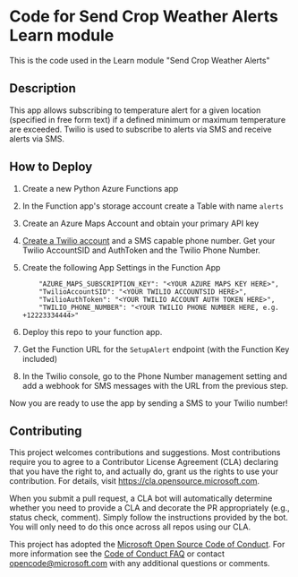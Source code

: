 # Code for Send Crop Weather Alerts Learn module

This is the code used in the Learn module "Send Crop Weather Alerts"

## Description

This app allows subscribing to temperature alert for a given location (specified in free form text) if a defined minimum or maximum temperature are exceeded. Twilio is used to subscribe to alerts via SMS and receive alerts via SMS.

## How to Deploy

1. Create a new Python Azure Functions app
1. In the Function app's storage account create a Table with name `alerts`
1. Create an Azure Maps Account and obtain your primary API key
1. [Create a Twilio account](https://twilio.com/azure) and a SMS capable phone number. Get your Twilio AccountSID and AuthToken and the Twilio Phone Number.
1. Create the following App Settings in the Function App

    ```
        "AZURE_MAPS_SUBSCRIPTION_KEY": "<YOUR AZURE MAPS KEY HERE>",
        "TwilioAccountSID": "<YOUR TWILIO ACCOUNTSID HERE>",
        "TwilioAuthToken": "<YOUR TWILIO ACCOUNT AUTH TOKEN HERE>",
        "TWILIO_PHONE_NUMBER": "<YOUR TWILIO PHONE NUMBER HERE, e.g. +12223334444>"
    ```
1. Deploy this repo to your function app.
1. Get the Function URL for the `SetupAlert` endpoint (with the Function Key included)
1. In the Twilio console, go to the Phone Number management setting and add a webhook for SMS messages with the URL from the previous step.

Now you are ready to use the app by sending a SMS to your Twilio number!

## Contributing

This project welcomes contributions and suggestions.  Most contributions require you to agree to a
Contributor License Agreement (CLA) declaring that you have the right to, and actually do, grant us
the rights to use your contribution. For details, visit https://cla.opensource.microsoft.com.

When you submit a pull request, a CLA bot will automatically determine whether you need to provide
a CLA and decorate the PR appropriately (e.g., status check, comment). Simply follow the instructions
provided by the bot. You will only need to do this once across all repos using our CLA.

This project has adopted the [Microsoft Open Source Code of Conduct](https://opensource.microsoft.com/codeofconduct/).
For more information see the [Code of Conduct FAQ](https://opensource.microsoft.com/codeofconduct/faq/) or
contact [opencode@microsoft.com](mailto:opencode@microsoft.com) with any additional questions or comments.
